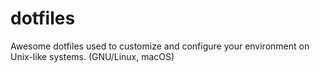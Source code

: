 # dotfiles
Awesome dotfiles used to customize and configure your environment on Unix-like systems. (GNU/Linux, macOS) 
